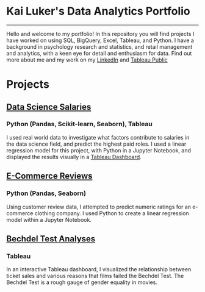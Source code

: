 # Kai Luker's Data Analytics Portfolio
---
Hello and welcome to my portfolio! In this repository you will find projects I have worked on using SQL, BigQuery, Excel, Tableau, and Python. I have a background in psychology research and statistics, and retail management and analytics, with a keen eye for detail and enthusiasm for data. 
Find out more about me and my work on my [LinkedIn](https://www.linkedin.com/in/kai-luker-26ba6b222/) and [Tableau Public](https://public.tableau.com/app/profile/kai.luker)

# Projects
## [Data Science Salaries](https://github.com/kailuker/Portfolio/tree/main/data_science_salaries)
### Python (Pandas, Scikit-learn, Seaborn), Tableau
I used real world data to investigate what factors contribute to salaries in the data science field, and predict the highest paid roles. I used a linear regression model for this project, with Python in a Jupyter Notebook, and displayed the results visually in a [Tableau Dashboard](https://public.tableau.com/app/profile/kai.luker/viz/BechdelTestProject/BechdelTestProject).

## [E-Commerce Reviews](https://github.com/kailuker/Portfolio/tree/main/ecommerce_reviews)
### Python (Pandas, Seaborn)
Using customer review data, I attempted to predict numeric ratings for an e-commerce clothing company. I used Python to create a linear regression model within a Jupyter Notebook.

## [Bechdel Test Analyses](https://github.com/kailuker/Portfolio/tree/main/Bechdel_test)
### Tableau
In an interactive Tableau dashboard, I visualized the relationship between ticket sales and various reasons that films failed the Bechdel Test. The Bechdel Test is a rough gauge of gender equality in movies.